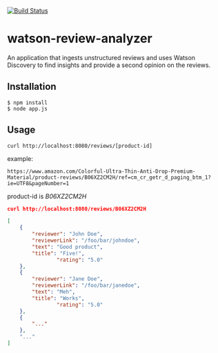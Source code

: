 [![Build Status](https://travis-ci.org/IBM/watson-review-analyzer.svg?branch=master)](https://travis-ci.org/IBM/watson-review-analyzer)

# watson-review-analyzer
An application that ingests unstructured reviews and uses Watson Discovery to find insights and provide a second opinion on the reviews. 

## Installation
```
$ npm install
$ node app.js
```

## Usage
`curl http://localhost:8080/reviews/[product-id]`

example:

`https://www.amazon.com/Colorful-Ultra-Thin-Anti-Drop-Premium-Material/product-reviews/B06XZ2CM2H/ref=cm_cr_getr_d_paging_btm_1?ie=UTF8&pageNumber=1`

product-id is _B06XZ2CM2H_
```JSON
curl http://localhost:8080/reviews/B06XZ2CM2H

[
	{
		"reviewer": "John Doe",
		"reviewerLink": "/foo/bar/johndoe",
		"text": "Good product",
		"title": "Five!",
                "rating": "5.0"
	},
	{
		"reviewer": "Jane Doe",
		"reviewerLink": "/foo/bar/janedoe",
		"text": "Meh",
		"title": "Works",
                "rating": "5.0"
	},
	{
		"..."
	},
	"..."
]
```
